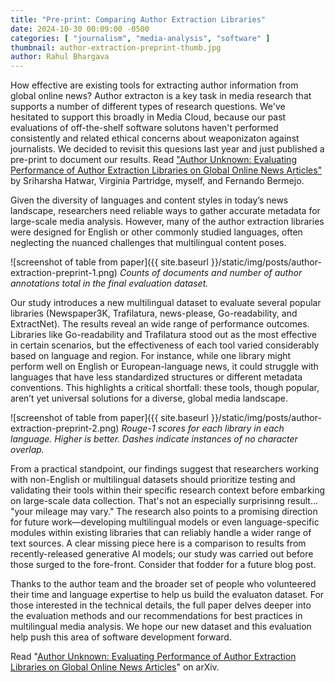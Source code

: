 ```yaml
---
title: "Pre-print: Comparing Author Extraction Libraries"
date: 2024-10-30 00:09:00 -0500
categories: [ "journalism", "media-analysis", "software" ]
thumbnail: author-extraction-preprint-thumb.jpg
author: Rahul Bhargava
---
```


How effective are existing tools for extracting author information from global online news? Author extracton is a key task in media research that supports a number of different types of research questions. We've hesitated to support this broadly in Media Cloud, because our past evaluations of off-the-shelf software solutons haven't performed consistently and related ethical concerns about weaponizaton against journalists. We decided to revisit this quesions last year and just published a pre-print to document our results. Read ["Author Unknown: Evaluating Performance of Author Extraction Libraries on Global Online News Articles"](https://arxiv.org/pdf/2410.19771) by Sriharsha Hatwar, Virginia Partridge, myself, and Fernando Bermejo.

Given the diversity of languages and content styles in today’s news landscape, researchers need reliable ways to gather accurate metadata for large-scale media analysis. However, many of the author extraction libraries were designed for English or other commonly studied languages, often neglecting the nuanced challenges that multilingual content poses.

![screenshot of table from paper]({{ site.baseurl }}/static/img/posts/author-extraction-preprint-1.png)
*Counts of documents and number of author annotations total in the final evaluation dataset.*

Our study introduces a new multilingual dataset to evaluate several popular libraries (Newspaper3K, Trafilatura, news-please, Go-readability, and ExtractNet). The results reveal an wide range of performance outcomes. Libraries like Go-readability and Trafilatura stood out as the most effective in certain scenarios, but the effectiveness of each tool varied considerably based on language and region. For instance, while one library might perform well on English or European-language news, it could struggle with languages that have less standardized structures or different metadata conventions. This highlights a critical shortfall: these tools, though popular, aren’t yet universal solutions for a diverse, global media landscape.

![screenshot of table from paper]({{ site.baseurl }}/static/img/posts/author-extraction-preprint-2.png)
*Rouge-1 scores for each library in each language. Higher is better. Dashes indicate instances of no character overlap.*

From a practical standpoint, our findings suggest that researchers working with non-English or multilingual datasets should prioritize testing and validating their tools within their specific research context before embarking on large-scale data collection. That's not an especially surprisinng result... "your mileage may vary." The research also points to a promising direction for future work—developing multilingual models or even language-specific modules within existing libraries that can reliably handle a wider range of text sources. A clear missing piece here is a comparison to results from recently-released generative AI models; our study was carried out before those surged to the fore-front. Consider that fodder for a future blog post.

Thanks to the author team and the broader set of people who volunteered their time and language expertise to help us build the evaluaton dataset. For those interested in the technical details, the full paper delves deeper into the evaluation methods and our recommendations for best practices in multilingual media analysis. We hope our new dataset and this evaluation help push this area of software development forward.

Read "[Author Unknown: Evaluating Performance of Author Extraction Libraries on Global Online News Articles]((https://arxiv.org/pdf/2410.19771))" on arXiv.